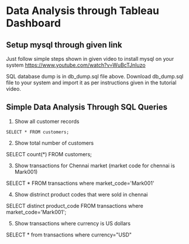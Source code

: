 # Data Analysis through Tableau Dashboard

## Setup mysql through given link

Just follow simple steps shown in given video to install mysql on your system 
https://www.youtube.com/watch?v=WuBcTJnIuzo

SQL database dump is in db_dump.sql file above. Download db_dump.sql file to your system and import it as per instructions given in the tutorial video.


## Simple Data Analysis Through SQL Queries

1. Show all customer records

  `SELECT * FROM customers;`

2. Show total number of customers

SELECT count(*) FROM customers;

3. Show transactions for Chennai market (market code for chennai is Mark001)

SELECT * FROM transactions where market_code='Mark001'

4. Show distrinct product codes that were sold in chennai

SELECT distinct product_code FROM transactions where market_code='Mark001';

5. Show transactions where currency is US dollars

SELECT * from transactions where currency="USD"
